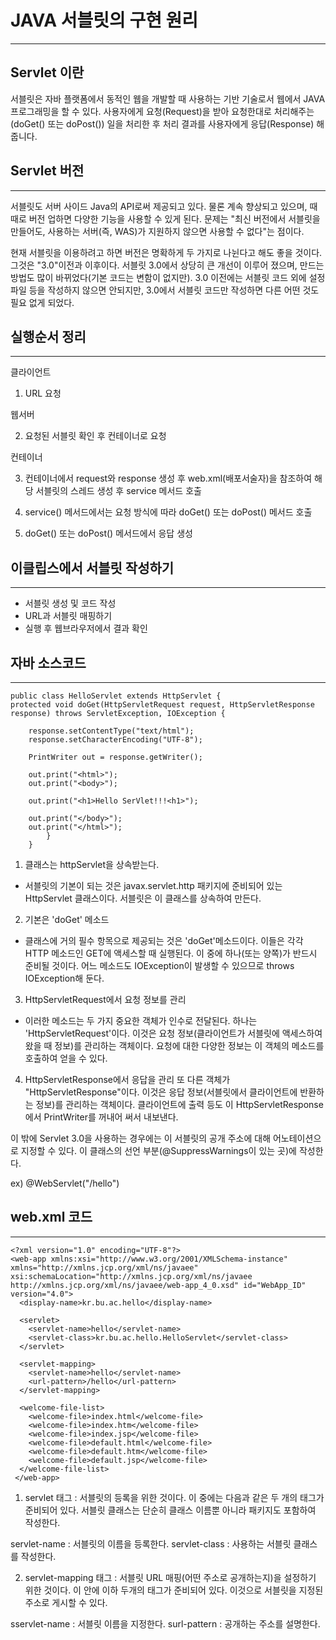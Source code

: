 JAVA 서블릿의 구현 원리
======================
***
## Servlet 이란

서블릿은 자바 플랫폼에서 동적인 웹을 개발할 때 사용하는 기반 기술로서 웹에서 JAVA 프로그래밍을 할 수 있다.
사용자에게 요청(Request)을 받아 요청한대로 처리해주는 (doGet() 또는 doPost()) 일을 처리한 후 처리 결과를 사용자에게 응답(Response) 해줍니다.

Servlet 버전
-----------
***

서블릿도 서버 사이드 Java의 API로써 제공되고 있다. 물론 계속 향상되고 있으며, 때때로 버전 업하면 다양한 기능을 사용할 수 있게 된다. 문제는 "최신 버전에서 서블릿을 만들어도, 사용하는 서버(즉, WAS)가 지원하지 않으면 사용할 수 없다"는 점이다.

현재 서블릿을 이용하려고 하면 버전은 명확하게 두 가지로 나뉜다고 해도 좋을 것이다. 그것은 "3.0"이전과 이후이다. 서블릿 3.0에서 상당히 큰 개선이 이루어 졌으며, 만드는 방법도 많이 바뀌었다(기본 코드는 변함이 없지만). 3.0 이전에는 서블릿 코드 외에 설정 파일 등을 작성하지 않으면 안되지만, 3.0에서 서블릿 코드만 작성하면 다른 어떤 것도 필요 없게 되었다.

실행순서 정리
------------
***

클라이언트
1. URL 요청

웹서버

2. 요청된 서블릿 확인 후 컨테이너로 요청

컨테이너

3. 컨테이너에서 request와 response 생성 후 web.xml(배포서술자)을 참조하여 해당 서블릿의 스레드 생성 후 service 메서드 호출

4. service() 메서드에서는 요청 방식에 따라 doGet() 또는 doPost() 메서드 호출

5. doGet() 또는 doPost() 메서드에서 응답 생성

## 이클립스에서 서블릿 작성하기
***

- 서블릿 생성 및 코드 작성
- URL과 서블릿 매핑하기
- 실행 후 웹브라우저에서 결과 확인

## 자바 소스코드
***

```
public class HelloServlet extends HttpServlet {
protected void doGet(HttpServletRequest request, HttpServletResponse response) throws ServletException, IOException {

	response.setContentType("text/html");
	response.setCharacterEncoding("UTF-8");

	PrintWriter out = response.getWriter();

	out.print("<html>");
	out.print("<body>");

	out.print("<h1>Hello SerVlet!!!<h1>");

	out.print("</body>");
	out.print("</html>");
        }
    }
```    
1. 클래스는 httpServlet을 상속받는다.
- 서블릿의 기본이 되는 것은 javax.servlet.http 패키지에 준비되어 있는 HttpServlet 클래스이다. 서블릿은 이 클래스를 상속하여 만든다.

2. 기본은 'doGet' 메소드
- 클래스에 거의 필수 항목으로 제공되는 것은 'doGet'메소드이다. 이들은 각각 HTTP 메소드인 GET에 액세스할 때 실행된다. 이 중에 하나(또는 양쪽)가 반드시 준비될 것이다. 어느 메소드도 IOException이 발생할 수 있으므로 throws IOException해 둔다.

3. HttpServletRequest에서 요청 정보를 관리
- 이러한 메소드는 두 가지 중요한 객체가 인수로 전달된다. 하나는 'HttpServletRequest'이다. 이것은 요청 정보(클라이언트가 서블릿에 액세스하여 왔을 때 정보)를 관리하는 객체이다. 요청에 대한 다양한 정보는 이 객체의 메소드를 호출하여 얻을 수 있다.

4. HttpServletResponse에서 응답을 관리
또 다른 객체가 "HttpServletResponse"이다. 이것은 응답 정보(서블릿에서 클라이언트에 반환하는 정보)를 관리하는 객체이다. 클라이언트에 출력 등도 이 HttpServletResponse에서 PrintWriter를 꺼내어 써서 내보낸다.

이 밖에 Servlet 3.0을 사용하는 경우에는 이 서블릿의 공개 주소에 대해 어노테이션으로 지정할 수 있다. 이 클래스의 선언 부분(@SuppressWarnings이 있는 곳)에 작성한다.

ex) @WebServlet("/hello")

## web.xml 코드

***

```
<?xml version="1.0" encoding="UTF-8"?>
<web-app xmlns:xsi="http://www.w3.org/2001/XMLSchema-instance" xmlns="http://xmlns.jcp.org/xml/ns/javaee" xsi:schemaLocation="http://xmlns.jcp.org/xml/ns/javaee http://xmlns.jcp.org/xml/ns/javaee/web-app_4_0.xsd" id="WebApp_ID" version="4.0">
  <display-name>kr.bu.ac.hello</display-name>

  <servlet>
    <servlet-name>hello</servlet-name>
    <servlet-class>kr.bu.ac.hello.HelloServlet</servlet-class>
  </servlet>

  <servlet-mapping>
    <servlet-name>hello</servlet-name>
    <url-pattern>/hello</url-pattern>
  </servlet-mapping>

  <welcome-file-list>
    <welcome-file>index.html</welcome-file>
    <welcome-file>index.htm</welcome-file>
    <welcome-file>index.jsp</welcome-file>
    <welcome-file>default.html</welcome-file>
    <welcome-file>default.htm</welcome-file>
    <welcome-file>default.jsp</welcome-file>
  </welcome-file-list>
 </web-app>
```
1. servlet 태그 : 서블릿의 등록을 위한 것이다. 이 중에는 다음과 같은 두 개의 태그가 준비되어 있다. 서블릿 클래스는 단순히 클래스 이름뿐 아니라 패키지도 포함하여 작성한다.

servlet-name : 서블릿의 이름을 등록한다.
servlet-class : 사용하는 서블릿 클래스를 작성한다.

2. servlet-mapping 태그 : 서블릿 URL 매핑(어떤 주소로 공개하는지)을 설정하기 위한 것이다. 이 안에 이하 두개의 태그가 준비되어 있다. 이것으로 서블릿을 지정된 주소로 게시할 수 있다.

sservlet-name : 서블릿 이름을 지정한다.
surl-pattern : 공개하는 주소를 설명한다.

